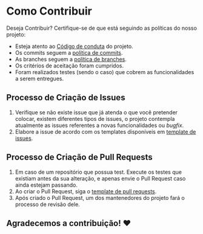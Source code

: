 # Como Contribuir

Deseja Contribuir? Certifique-se de que está seguindo as políticas do nosso projeto:

* Esteja atento ao [Código de conduta](../politicas/CODE_OF_CONDUCT.md) do projeto.
* Os commits seguem a [política de commits](../politicas/commits.md).
* As branches seguem a [política de branches](../politicas/branches.md).
* Os critérios de aceitação foram cumpridos.
* Foram realizados testes (sendo o caso) que cobrem as funcionalidades a serem entregues.

## Processo de Criação de Issues

1. Verifique se não existe issue que já atenda o que você pretender colocar, existem diferentes tipos de issues, o projeto contempla atualmente as issues referentes a novas funcionalidades ou <i>bugfix</i>.
2. Elabore a issue de acordo com os templates disponíveis em [template de issues](https://github.com/fga-eps-mds/2022-2-MeasureSoftGram-Doc/blob/main/.github/ISSUE_TEMPLATE).

## Processo de Criação de Pull Requests

1. Em caso de um repositório que possua test. Execute os testes que existiam antes da sua alteração, e apenas envie o Pull Request caso ainda estejam passando.
2. Ao criar o Pull Request, siga o [template de pull requests](https://github.com/fga-eps-mds/2022-2-MeasureSoftGram-Doc/blob/main/.github/PULL_REQUEST_TEMPLATE.md).
3. Após criado o Pull Request, um dos mantenedores do projeto fará o processo de revisão dele.

## Agradecemos a contribuição! ❤️

